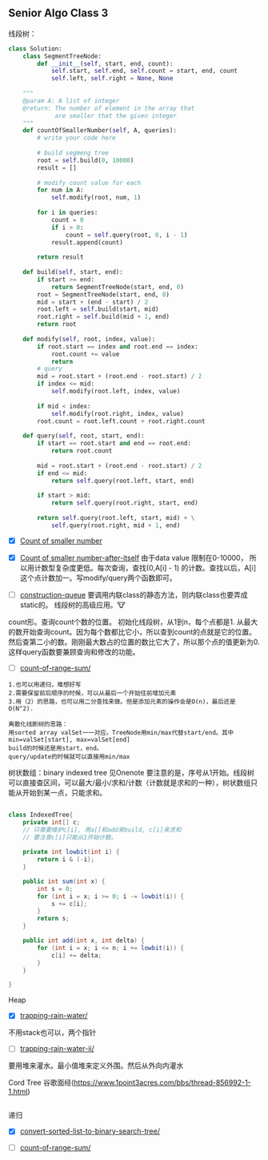 ## Senior Algo Class 3
   
线段树：
```python
class Solution:
    class SegmentTreeNode:
        def __init__(self, start, end, count):
            self.start, self.end, self.count = start, end, count
            self.left, self.right = None, None
        
    """
    @param A: A list of integer
    @return: The number of element in the array that 
             are smaller that the given integer
    """
    def countOfSmallerNumber(self, A, queries):
        # write your code here
        
        # build segmeng tree
        root = self.build(0, 10000)
        result = []
        
        # modify count value for each
        for num in A:
            self.modify(root, num, 1)
        
        for i in queries:
            count = 0
            if i > 0:
                count = self.query(root, 0, i - 1)
            result.append(count)
        
        return result
    
    def build(self, start, end):
        if start >= end:
            return SegmentTreeNode(start, end, 0)
        root = SegmentTreeNode(start, end, 0)
        mid = start + (end - start) / 2
        root.left = self.build(start, mid)
        root.right = self.build(mid + 1, end)
        return root
    
    def modify(self, root, index, value):
        if root.start == index and root.end == index:
            root.count += value
            return
        # query
        mid = root.start + (root.end - root.start) / 2
        if index <= mid:
            self.modify(root.left, index, value)
        
        if mid < index:
            self.modify(root.right, index, value)
        root.count = root.left.count + root.right.count
    
    def query(self, root, start, end):
        if start == root.start and end == root.end:
            return root.count
        
        mid = root.start + (root.end - root.start) / 2
        if end <= mid:
            return self.query(root.left, start, end)
        
        if start > mid:
            return self.query(root.right, start, end)
            
        return self.query(root.left, start, mid) + \
            self.query(root.right, mid + 1, end)
```
- [x] [Count of smaller number](https://www.lintcode.com/problem/count-of-smaller-number/)
- [x] [Count of smaller number-after-itself](https://leetcode.com/problems/count-of-smaller-numbers-after-self/)
由于data value 限制在0-10000， 所以用计数型复杂度更低。每次查询，查找(0,A[i] - 1) 的计数。查找以后，A[i]这个点计数加一。写modify/query两个函数即可。

- [ ] [construction-queue](https://www.lintcode.com/problem/construction-queue/description) 要调用内联class的静态方法，则内联class也要弄成static的。
线段树的高级应用。:cow:

count形。查询count个数的位置。
初始化线段树，从1到n，每个点都是1. 从最大的数开始查询count。因为每个数都比它小，所以查到count的点就是它的位置。然后查第二小的数。刚刚最大数占的位置的数比它大了，所以那个点的值更新为0. 
这样query函数要兼顾查询和修改的功能。

- [ ] [count-of-range-sum/](https://leetcode.com/problems/count-of-range-sum/)

```
1.也可以用递归，难想好写
2.需要保留前后顺序的时候，可以从最后一个开始往前增加元素
3.用（2）的思路，也可以用二分查找来做。但是添加元素的操作会是O(n)，最后还是O(N^2).

离散化线断树的思路：
用sorted array valSet一一对应。TreeNode用min/max代替start/end。其中min=valSet[start], max=valSet[end]
build的时候还是用start，end。
query/update的时候就可以直接用min/max
```

树状数组：binary indexed tree 见Onenote
要注意的是，序号从1开始。线段树可以直接查区间，可以最大/最小/求和/计数（计数就是求和的一种），树状数组只能从开始到某一点，只能求和。
```java

class IndexedTree{
	private int[] c; 
	// 只需要维护c[i], 用a[]和add来build, c[i]来求和
	// 要注意c[i]只能从1开始计数。
	
	private int lowbit(int i) {
		return i & (-i);
	}

	public int sum(int x) {
		int s = 0;
		for (int i = x; i >= 0; i -= lowbit(i)) {
			s += c[i];
		}
		return s;
	}

	public int add(int x, int delta) {
		for (int i = x; i <= n; i += lowbit(i)) {
			c[i] += delta;
		}
	}

}
```

Heap
- [x] [trapping-rain-water/](https://www.leetcode.com/problems/trapping-rain-water/)

不用stack也可以，两个指针

- [ ] [trapping-rain-water-ii/](https://www.leetcode.com/problems/trapping-rain-water-ii/)

要用堆来灌水。最小值堆来定义外围。然后从外向内灌水

Cord Tree 谷歌面经(https://www.1point3acres.com/bbs/thread-856992-1-1.html)
```
```

递归
- [x] [convert-sorted-list-to-binary-search-tree/](https://leetcode.com/problems/convert-sorted-list-to-binary-search-tree/)

- [ ] [count-of-range-sum/](https://leetcode.com/problems/count-of-range-sum/)
